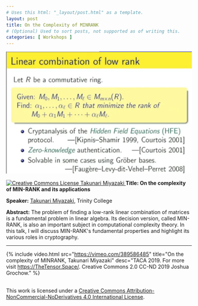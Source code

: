 ```yaml
---
# Uses this html: "_layout/post.html" as a template.
layout: post 
title: On the Complexity of MINRANK
# (Optional) Used to sort posts, not supported as of writing this.
categories: [ Workshops ]
---
```


![](/uploads/images/Miyazaki.png)


<a rel="license" href="http://creativecommons.org/licenses/by-nc-nd/4.0/">
<img alt="Creative Commons License" style="border-width:0" src="https://i.creativecommons.org/l/by-nc-nd/4.0/88x31.png" />
Takunari Miyazaki
</a>

<a name="Miyazaki" />
<b>Title: On the complexity of MIN-RANK and its applications</b>

**Speaker:** <a href="http://www.cs.trincoll.edu/~miyazaki/">Takunari Miyazaki</a>, Trinity College

**Abstract:** The problem of finding a low-rank linear combination of matrices is a fundamental problem in linear algebra. Its decision version, called MIN-RANK, is also an important subject in computational complexity theory. In this talk, I will discuss MIN-RANK's fundamental properties and highlight its various roles in cryptography.

---

 {% 
    include video.html
    src="https://vimeo.com/389586485"
    title="On the complexity of MINRANK, Takunari Miyazaki"
    desc="TACA 2019. For more visit https://TheTensor.Space/. Creative Commons 2.0 CC-ND 2019 Joshua Grochow."
  %}


<br />This work is licensed under a <a rel="license" href="http://creativecommons.org/licenses/by-nc-nd/4.0/">Creative Commons Attribution-NonCommercial-NoDerivatives 4.0 International License</a>.
